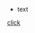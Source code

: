 <body>
<svg width="100" height="100" xmlns="http://www.w3.org/2000/svg">
<foreignObject width="100" height="100">
    <div xmlns="http://www.w3.org/1999/xhtml">
        <ul>
            <li>text</li>
        </ul>
       <a href="javascript:alert('a');">
         click
           
  </a>
</div>
</foreignObject>
</svg>
</body>
